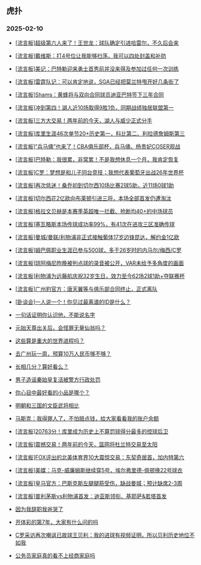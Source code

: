 ## 虎扑 
### 2025-02-10

+ [[流言板]超级第六人来了！王世龙：球队确定引进哈雷尔，不久后会来](https://bbs.hupu.com/630496616.html)

+ [[流言板]戴维斯：打4号位让我能够扫荡，我可以四处封盖和补防](https://bbs.hupu.com/630497458.html)

+ [[流言板]美记：巴特勒迎来勇士首秀前并没来得及参加过任何一次训练](https://bbs.hupu.com/630496880.html)

+ [[流言板]雷霆队记：可以肯定地说，SGA已经把莫兰特甩开好几条街了](https://bbs.hupu.com/630497434.html)

+ [[流言板]Shams：黄蜂将与双向合同球员迪亚巴特签下三年合同](https://bbs.hupu.com/630500618.html)

+ [[流言板]冲到第四！湖人近10场取得9胜1负，同期战绩独居联盟第一](https://bbs.hupu.com/630498660.html)

+ [[流言板]三方大交易！两年前的今天，湖人与威少正式分手](https://bbs.hupu.com/630500942.html)

+ [[流言板]库里生涯46次单节20+历史第一，科比第二、利拉德詹姆斯第三](https://bbs.hupu.com/630498467.html)

+ [[流言板]“兵马俑”也来了！CBA俱乐部杯，兵马俑、杨贵妃COSER观战](https://bbs.hupu.com/630497864.html)

+ [[流言板]巴特勒：我很累，非常累！不是我想休息一个月，我肯定恢复](https://bbs.hupu.com/630497177.html)

+ [[流言板]C罗：梦想是和儿子同台竞技；我想代表葡萄牙出战26年世界杯](https://bbs.hupu.com/630499210.html)

+ [[流言板]再次低迷！桑乔初到切尔西10场比赛2球5助，近11场0球1助](https://bbs.hupu.com/630498461.html)

+ [[流言板]切尔西花2亿欧向布莱顿引进三将，本场全部首发仍遭淘汰](https://bbs.hupu.com/630497646.html)

+ [[流言板]格拉文贝赫是本赛季英超唯一拦截、抢断均40+的中场球员](https://bbs.hupu.com/630497604.html)

+ [[流言板]塞瓦略斯本场传球成功率99%，有41次在进攻三区准确传球](https://bbs.hupu.com/630491460.html)

+ [[流言板]曼城/曼联/利物浦非正式接触葡体17岁边锋昆达，解约金1亿欧](https://bbs.hupu.com/630495156.html)

+ [[流言板]姆巴佩职业生涯已参与500球，多于26岁时的内马尔/梅西/C罗](https://bbs.hupu.com/630491168.html)

+ [[流言板]琼阿梅尼昨晚被判点球的录音被公开，VAR未给予多角度的画面](https://bbs.hupu.com/630495449.html)

+ [[流言板]利物浦为远藤航庆祝32岁生日，效力至今62场2球1助+夺联赛杯](https://bbs.hupu.com/630495772.html)

+ [[流言板]广州豹官方：唐天翼等与俱乐部合同终止，正式离队](https://bbs.hupu.com/630500960.html)

+ [[卧谈会]一人说一个！你见过最离谱的ID是什么？](https://bbs.hupu.com/630499592.html)

+ [一句话证明你认识他，不能说名字 ​​​](https://bbs.hupu.com/630496619.html)

+ [元始天尊出关后，会怪罪无量仙翁吗？](https://bbs.hupu.com/630496877.html)

+ [这些算是重大的世界进程吗？](https://bbs.hupu.com/630497448.html)

+ [去广州玩一周，预算10万人民币够不够？ ](https://bbs.hupu.com/630499178.html)

+ [长相几分？算好看么？](https://bbs.hupu.com/630496780.html)

+ [男子造谣秦始皇复活被警方行政处罚](https://bbs.hupu.com/630499139.html)

+ [你心目中最好看的小品是哪个？](https://bbs.hupu.com/630497366.html)

+ [明朝和三国的文臣武将相比](https://bbs.hupu.com/630501128.html)

+ [马斯克：我得罪人了，不怕赔点钱，给大家看看我的账户余额](https://bbs.hupu.com/630499448.html)

+ [[流言板]20763分！库里成为历史上不算罚球得分最多的控球后卫](https://bbs.hupu.com/630500348.html)

+ [[流言板]震撼交易！两年前的今天，篮网将杜兰特交易至太阳](https://bbs.hupu.com/630500790.html)

+ [[流言板]FOX评出的北美体育界10大震惊交易：东契奇居首，加内特第六](https://bbs.hupu.com/630500534.html)

+ [[流言板]美媒：马克-威廉姆斯继续穿5号，埃尔弗里德-佩顿换22号球衣](https://bbs.hupu.com/630501130.html)

+ [[流言板]皇马官方：巴斯克斯左腿腿筋受伤，缺战曼城；预计缺席2-3周](https://bbs.hupu.com/630501223.html)

+ [[流言板]普利茅斯vs利物浦首发：迪亚斯领衔、基耶萨&amp;若塔首发](https://bbs.hupu.com/630499918.html)

+ [因为我辞职我爸哭了](https://bbs.hupu.com/630500208.html)

+ [开体彩的第7年，大家有什么问的吗](https://bbs.hupu.com/630498589.html)

+ [C罗采访再次嘲讽已故球王贝利：我的进球有视频证明，所以贝利历史地位不如我](https://bbs.hupu.com/630500070.html)

+ [公务员家庭真的看不上经商家庭吗](https://bbs.hupu.com/630500262.html)

